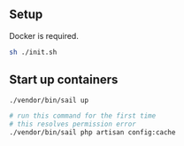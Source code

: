 ## Setup

Docker is required.

```bash
sh ./init.sh
```

## Start up containers

```bash
./vendor/bin/sail up

# run this command for the first time
# this resolves permission error
./vendor/bin/sail php artisan config:cache
```

